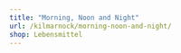 ```yaml
---
title: "Morning, Noon and Night"
url: /kilmarnock/morning-noon-and-night/
shop: Lebensmittel
---
```

